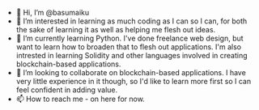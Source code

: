- 👋 Hi, I’m @basumaiku
- 👀 I’m interested in learning as much coding as I can so I can, for both the sake of learning it as well as helping me flesh out ideas.
- 🌱 I’m currently learning Python. I've done freelance web design, but want to learn how to broaden that to flesh out applications. I'm also intrested in learning Solidity and other languages involved in creating blockchain-based applications.
- 💞️ I’m looking to collaborate on blockchain-based applications. I have very little experience in it though, so I'd like to learn more first so I can feel confident in adding value.
- 📫 How to reach me - on here for now.

<!---
basumaiku/basumaiku is a ✨ special ✨ repository because its `README.md` (this file) appears on your GitHub profile.
You can click the Preview link to take a look at your changes.
--->
